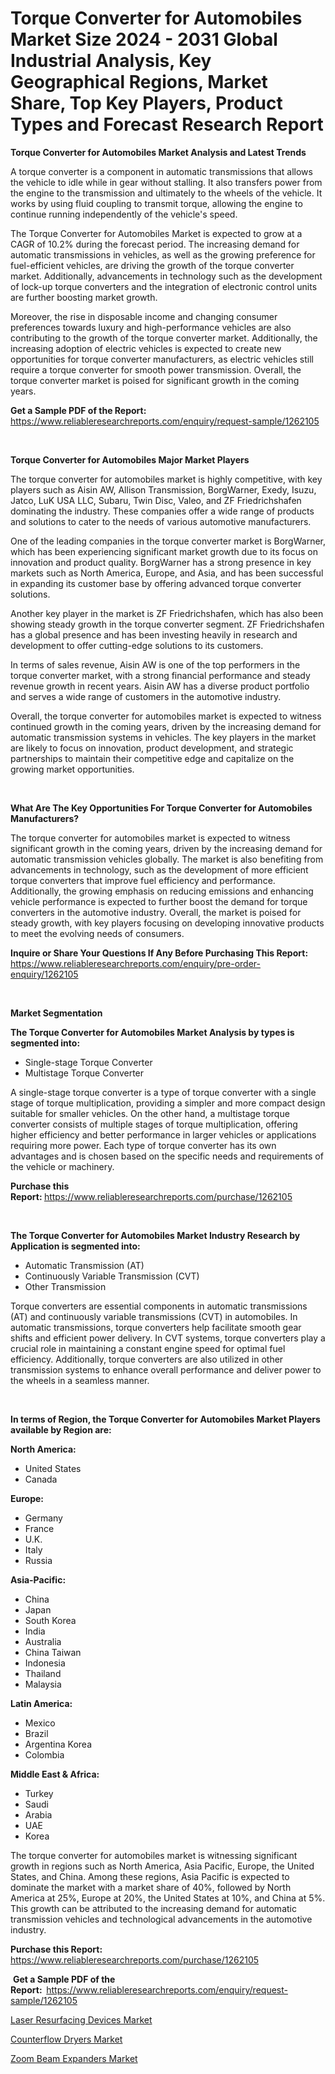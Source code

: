 <p><h1>Torque Converter for Automobiles Market Size 2024 - 2031 Global Industrial Analysis, Key Geographical Regions, Market Share, Top Key Players, Product Types and Forecast Research Report</h1></p><p><strong>Torque Converter for Automobiles Market Analysis and Latest Trends</strong></p>
<p><p>A torque converter is a component in automatic transmissions that allows the vehicle to idle while in gear without stalling. It also transfers power from the engine to the transmission and ultimately to the wheels of the vehicle. It works by using fluid coupling to transmit torque, allowing the engine to continue running independently of the vehicle's speed.</p><p>The Torque Converter for Automobiles Market is expected to grow at a CAGR of 10.2% during the forecast period. The increasing demand for automatic transmissions in vehicles, as well as the growing preference for fuel-efficient vehicles, are driving the growth of the torque converter market. Additionally, advancements in technology such as the development of lock-up torque converters and the integration of electronic control units are further boosting market growth.</p><p>Moreover, the rise in disposable income and changing consumer preferences towards luxury and high-performance vehicles are also contributing to the growth of the torque converter market. Additionally, the increasing adoption of electric vehicles is expected to create new opportunities for torque converter manufacturers, as electric vehicles still require a torque converter for smooth power transmission. Overall, the torque converter market is poised for significant growth in the coming years.</p></p>
<p><strong>Get a Sample PDF of the Report:&nbsp;</strong> <a href="https://www.reliableresearchreports.com/enquiry/request-sample/1262105">https://www.reliableresearchreports.com/enquiry/request-sample/1262105</a></p>
<p>&nbsp;</p>
<p><strong>Torque Converter for Automobiles Major Market Players</strong></p>
<p><p>The torque converter for automobiles market is highly competitive, with key players such as Aisin AW, Allison Transmission, BorgWarner, Exedy, Isuzu, Jatco, LuK USA LLC, Subaru, Twin Disc, Valeo, and ZF Friedrichshafen dominating the industry. These companies offer a wide range of products and solutions to cater to the needs of various automotive manufacturers.</p><p>One of the leading companies in the torque converter market is BorgWarner, which has been experiencing significant market growth due to its focus on innovation and product quality. BorgWarner has a strong presence in key markets such as North America, Europe, and Asia, and has been successful in expanding its customer base by offering advanced torque converter solutions.</p><p>Another key player in the market is ZF Friedrichshafen, which has also been showing steady growth in the torque converter segment. ZF Friedrichshafen has a global presence and has been investing heavily in research and development to offer cutting-edge solutions to its customers.</p><p>In terms of sales revenue, Aisin AW is one of the top performers in the torque converter market, with a strong financial performance and steady revenue growth in recent years. Aisin AW has a diverse product portfolio and serves a wide range of customers in the automotive industry.</p><p>Overall, the torque converter for automobiles market is expected to witness continued growth in the coming years, driven by the increasing demand for automatic transmission systems in vehicles. The key players in the market are likely to focus on innovation, product development, and strategic partnerships to maintain their competitive edge and capitalize on the growing market opportunities.</p></p>
<p>&nbsp;</p>
<p><strong>What Are The Key Opportunities For Torque Converter for Automobiles Manufacturers?</strong></p>
<p><p>The torque converter for automobiles market is expected to witness significant growth in the coming years, driven by the increasing demand for automatic transmission vehicles globally. The market is also benefiting from advancements in technology, such as the development of more efficient torque converters that improve fuel efficiency and performance. Additionally, the growing emphasis on reducing emissions and enhancing vehicle performance is expected to further boost the demand for torque converters in the automotive industry. Overall, the market is poised for steady growth, with key players focusing on developing innovative products to meet the evolving needs of consumers.</p></p>
<p><strong>Inquire or Share Your Questions If Any Before Purchasing This Report:</strong> <a href="https://www.reliableresearchreports.com/enquiry/pre-order-enquiry/1262105">https://www.reliableresearchreports.com/enquiry/pre-order-enquiry/1262105</a></p>
<p>&nbsp;</p>
<p><strong>Market Segmentation</strong></p>
<p><strong>The Torque Converter for Automobiles Market Analysis by types is segmented into:</strong></p>
<p><ul><li>Single-stage Torque Converter</li><li>Multistage Torque Converter</li></ul></p>
<p><p>A single-stage torque converter is a type of torque converter with a single stage of torque multiplication, providing a simpler and more compact design suitable for smaller vehicles. On the other hand, a multistage torque converter consists of multiple stages of torque multiplication, offering higher efficiency and better performance in larger vehicles or applications requiring more power. Each type of torque converter has its own advantages and is chosen based on the specific needs and requirements of the vehicle or machinery.</p></p>
<p><strong>Purchase this Report:&nbsp;</strong><a href="https://www.reliableresearchreports.com/purchase/1262105">https://www.reliableresearchreports.com/purchase/1262105</a></p>
<p>&nbsp;</p>
<p><strong>The Torque Converter for Automobiles Market Industry Research by Application is segmented into:</strong></p>
<p><ul><li>Automatic Transmission (AT)</li><li>Continuously Variable Transmission (CVT)</li><li>Other Transmission</li></ul></p>
<p><p>Torque converters are essential components in automatic transmissions (AT) and continuously variable transmissions (CVT) in automobiles. In automatic transmissions, torque converters help facilitate smooth gear shifts and efficient power delivery. In CVT systems, torque converters play a crucial role in maintaining a constant engine speed for optimal fuel efficiency. Additionally, torque converters are also utilized in other transmission systems to enhance overall performance and deliver power to the wheels in a seamless manner.</p></p>
<p>&nbsp;</p>
<p><strong>In terms of Region, the Torque Converter for Automobiles Market Players available by Region are:</strong></p>
<p>
    <p> <strong> North America: </strong>
        <ul>
            <li>United States</li>
            <li>Canada</li>
        </ul>
        </p> 
    <p> <strong> Europe: </strong>
        <ul>
            <li>Germany</li>
            <li>France</li>
            <li>U.K.</li>
            <li>Italy</li>
            <li>Russia</li>
        </ul>
        </p> 
    <p> <strong> Asia-Pacific: </strong>
        <ul>
            <li>China</li>
            <li>Japan</li>
            <li>South Korea</li>
            <li>India</li>
            <li>Australia</li>
            <li>China Taiwan</li>
            <li>Indonesia</li>
            <li>Thailand</li>
            <li>Malaysia</li>
        </ul>
        </p> 
    <p> <strong> Latin America: </strong>
        <ul>
            <li>Mexico</li>
            <li>Brazil</li>
            <li>Argentina Korea</li>
            <li>Colombia</li>
        </ul>
        </p> 
    <p> <strong> Middle East & Africa: </strong>
        <ul>
            <li>Turkey</li>
            <li>Saudi</li>
            <li>Arabia</li>
            <li>UAE</li>
            <li>Korea</li>
        </ul>
    </p>
    </p>
<p><p>The torque converter for automobiles market is witnessing significant growth in regions such as North America, Asia Pacific, Europe, the United States, and China. Among these regions, Asia Pacific is expected to dominate the market with a market share of 40%, followed by North America at 25%, Europe at 20%, the United States at 10%, and China at 5%. This growth can be attributed to the increasing demand for automatic transmission vehicles and technological advancements in the automotive industry.</p></p>
<p><strong>Purchase this Report: </strong><a href="https://www.reliableresearchreports.com/purchase/1262105">https://www.reliableresearchreports.com/purchase/1262105</a></p>
<p>&nbsp;<strong>Get a Sample PDF of the Report:&nbsp;&nbsp;</strong><a href="https://www.reliableresearchreports.com/enquiry/request-sample/1262105">https://www.reliableresearchreports.com/enquiry/request-sample/1262105</a></p>
<p><strong></strong></p>
<p><p><a href="https://view.publitas.com/reportprime-1/laser-resurfacing-devices-market-offers-provide-insightful-data-for-the-time-period-from-2023-to-2030-and-also-provide-analysis-based-on-application-type-and-region/">Laser Resurfacing Devices Market</a></p><p><a href="https://view.publitas.com/reportprime-1/counterflow-dryers-market-size-growth-outlook-from-2023-to-2030-projecting-at-markets-trends-analysis-by-application-regional-outlook-and-revenue/">Counterflow Dryers Market</a></p><p><a href="https://view.publitas.com/reportprime-1/zoom-beam-expanders-market-furnish-information-about-market-size-market-share-market-dynamics-and-projections-spanning-from-2023-to-2030/">Zoom Beam Expanders Market</a></p></p>